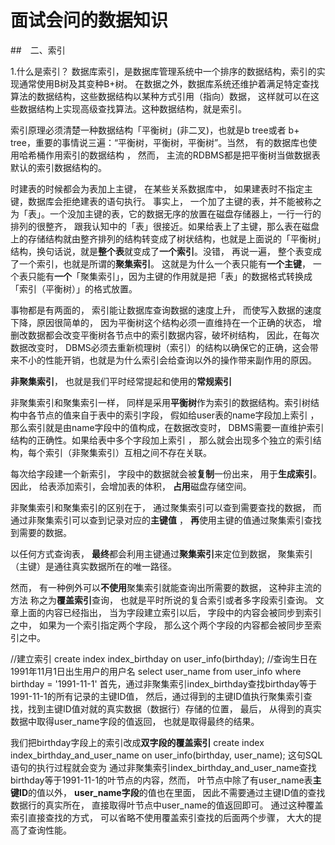 
# 面试会问的数据知识

##　二、索引

1.什么是索引？
数据库索引，是数据库管理系统中一个排序的数据结构，索引的实现通常使用B树及其变种B+树。
在数据之外，数据库系统还维护着满足特定查找算法的数据结构，这些数据结构以某种方式引用（指向）数据，
这样就可以在这些数据结构上实现高级查找算法。这种数据结构，就是索引。

索引原理必须清楚一种数据结构「平衡树」(非二叉)，也就是b tree或者 b+ tree，重要的事情说三遍：“平衡树，平衡树，平衡树”。当然， 有的数据库也使用哈希桶作用索引的数据结构 ， 然而， 主流的RDBMS都是把平衡树当做数据表默认的索引数据结构的。

时建表的时候都会为表加上主键， 在某些关系数据库中， 如果建表时不指定主键，数据库会拒绝建表的语句执行。 事实上， 一个加了主键的表，并不能被称之为「表」。一个没加主键的表，它的数据无序的放置在磁盘存储器上，一行一行的排列的很整齐， 跟我认知中的「表」很接近。如果给表上了主键，那么表在磁盘上的存储结构就由整齐排列的结构转变成了树状结构，也就是上面说的「平衡树」结构，换句话说，就是**整个表**就变成了**一个索引**。没错， 再说一遍， 整个表变成了一个索引，也就是所谓的**聚集索引**。 这就是为什么一个表只能有**一个主键**， 一个表只能有**一个**「聚集索引」，因为主键的作用就是把「表」的数据格式转换成「索引（平衡树）」的格式放置。

事物都是有两面的， 索引能让数据库查询数据的速度上升， 而使写入数据的速度下降，原因很简单的， 因为平衡树这个结构必须一直维持在一个正确的状态， 增删改数据都会改变平衡树各节点中的索引数据内容，破坏树结构， 因此，在每次数据改变时， DBMS必须去重新梳理树（索引）的结构以确保它的正确，这会带来不小的性能开销，也就是为什么索引会给查询以外的操作带来副作用的原因。

**非聚集索引**， 也就是我们平时经常提起和使用的**常规索引**

非聚集索引和聚集索引一样， 同样是采用**平衡树**作为索引的数据结构。索引树结构中各节点的值来自于表中的索引字段， 假如给user表的name字段加上索引 ， 那么索引就是由name字段中的值构成，在数据改变时， DBMS需要一直维护索引结构的正确性。如果给表中多个字段加上索引 ， 那么就会出现多个独立的索引结构，每个索引（非聚集索引）互相之间不存在关联。

每次给字段建一个新索引， 字段中的数据就会被**复制**一份出来， 用于**生成索引**。 因此， 给表添加索引，会增加表的体积， **占用**磁盘存储空间。

非聚集索引和聚集索引的区别在于， 通过聚集索引可以查到需要查找的数据， 而通过非聚集索引可以查到记录对应的**主键值** ， **再**使用主键的值通过聚集索引查找到需要的数据。

以任何方式查询表， **最终**都会利用主键通过**聚集索引**来定位到数据， 聚集索引（主键）是通往真实数据所在的唯一路径。

然而， 有一种例外可以**不使用**聚集索引就能查询出所需要的数据， 这种非主流的方法 称之为**覆盖索引**查询， 也就是平时所说的复合索引或者多字段索引查询。 文章上面的内容已经指出， 当为字段建立索引以后， 字段中的内容会被同步到索引之中， 如果为一个索引指定两个字段， 那么这个两个字段的内容都会被同步至索引之中。

//建立索引
create index index_birthday on user_info(birthday);
//查询生日在1991年11月1日出生用户的用户名
select user_name from user_info where birthday = '1991-11-1'
首先，通过非聚集索引index_birthday查找birthday等于1991-11-1的所有记录的主键ID值，
然后，通过得到的主键ID值执行聚集索引查找，找到主键ID值对就的真实数据（数据行）存储的位置，
最后， 从得到的真实数据中取得user_name字段的值返回， 也就是取得最终的结果。

我们把birthday字段上的索引改成**双字段的覆盖索引**
create index index_birthday_and_user_name on user_info(birthday, user_name);
这句SQL语句的执行过程就会变为
通过非聚集索引index_birthday_and_user_name查找birthday等于1991-11-1的叶节点的内容，然而， 叶节点中除了有user_name表**主键ID**的值以外， **user_name字段**的值也在里面， 因此不需要通过主键ID值的查找数据行的真实所在， 直接取得叶节点中user_name的值返回即可。 通过这种覆盖索引直接查找的方式， 可以省略不使用覆盖索引查找的后面两个步骤， 大大的提高了查询性能。
